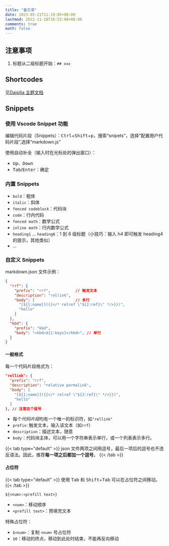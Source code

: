 ```yaml
---
title: "备忘录"
date: 2023-05-21T11:19:05+08:00
lastmod: 2022-11-28T16:53:08+08:00
comments: true
math: false
---
```


## 注意事项

1. 标题从二级标题开始：`## xxx`

## Shortcodes

见[Daisilia 主题文档](https://daisilia.com/projects/daisilia-%E4%B8%BB%E9%A2%98/)

## Snippets

### 使用 Vscode Snippet 功能

编辑代码片段（Snippets）：<kbd>Ctrl</kbd>+<kbd>Shift</kbd>+<kbd>p</kbd>，搜索“snipets”，选择“配置用户代码片段”,选择“markdown.js”

使用自动补全（输入时在光标处的弹出窗口）：

- <kbd>Up</kbd>、<kbd>Down</kbd>
- <kbd>Tab</kbd>/<kbd>Enter</kbd>：确定

### 内置 Snippets

- `bold`：粗体
- `italic`：斜体
- `fenced codeblock`：代码块
- `code`：行内代码
- `fenced math`：数学公式
- `inline math`：行内数学公式
- `heading1` ... `heading6`：1 到 6 级标题（小技巧：输入 h4 即可触发 heading4 的提示，其他类似）
- ...

### 自定义 Snippets

markdown.json 文件示例：

```json
{
  "rrf": {
    "prefix": "rrf",           // 触发文本
    "description": "rellink",
    "body": [                  // 多行
      "[${1:name}]({{</* relref \"${2:ref}\" */>}})",
      "hello"
    ]
  },
  "kbd": {
    "prefix": "kbd",
    "body": "<kbd>${1:keys}</kbd>", // 单行
  }
}
```

#### 一般格式

每一个代码片段格式为：

```json
"rellink": {
  "prefix": "rrf",
  "description": "relative permalink",
  "body": [
    "[${1:name}]({{</* relref \"${2:ref}\" */>}})",
    "hello"
  ]
}, // 注意这个逗号
```

- 每个*代码片段*均有一个唯一的标识符，如`"rellink"`
- `prefix`: 触发文本，输入该文本（如`rrf`）
- `description`：描述文本，随意
- `body`：代码块主体，可以用一个字符串表示单行，或一个列表表示多行。

{{< tab type="default" >}}
json 文件两项之间用逗号，最后一项后的逗号也不违反语法。因此，推荐**每一项之后都加一个逗号**。
{{< /tab >}}

#### 占位符

{{< tab type="default" >}}
使用 <kbd>Tab</kbd> 和 <kbd>Shift</kbd>+<kbd>Tab</kbd> 可以在占位符之间移动。
{{< /tab >}}

```
${<num>:<prefill text>}
```

- `<num>`：移动顺序
- `<prefill text>`：预填充文本

特殊占位符：

- `$<num>`：复制 `<num>` 号占位符
- `$0`：移动的终点，移动到此处时结束，不能再反向移动